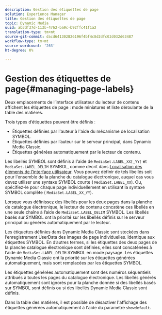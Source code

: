 ```yaml
---
description: Gestion des étiquettes de page
solution: Experience Manager
title: Gestion des étiquettes de page
topic: Dynamic Media
uuid: ab3df37d-113b-4762-ba9c-b92ffc41f1a2
translation-type: tm+mt
source-git-commit: dacd641302826196f4bf4c8d2dfc02d032d63487
workflow-type: tm+mt
source-wordcount: '263'
ht-degree: 0%

---
```



# Gestion des étiquettes de page{#managing-page-labels}

Deux emplacements de l’interface utilisateur du lecteur de contenu affichent les étiquettes de page : mode miniatures et liste déroulante de la table des matières.

Trois types d’étiquettes peuvent être définis :

* Étiquettes définies par l&#39;auteur à l&#39;aide du mécanisme de localisation SYMBOL.
* Étiquettes définies par l’auteur sur le serveur principal, dans Dynamic Media Classic.
* Étiquettes générées automatiquement par le lecteur de contenu.

Les libellés SYMBOL sont définis à l&#39;aide de `MediaSet.LABEL_XX[_YY]` et `MediaSet.LABEL_DELIM` SYMBOL, comme décrit dans [Localisation des éléments de l&#39;interface utilisateur](../../c-html5-s7-aem-asset-viewers/c-html5-20-ecatalog-viewer-about/c-html5-20-ecatalog-viewer-localization.md#concept-cbfc39344c494eb7b9f6a272cff0cc74). Vous pouvez définir de tels libellés soit pour l&#39;ensemble de la planche du catalogue électronique, auquel cas vous devez utiliser une syntaxe SYMBOL courte ( `MediaSet.LABEL_XX`). Ou, spécifiez-le pour chaque page individuellement en utilisant la syntaxe SYMBOL complète ( `MediaSet.LABEL_XX_YY`).

Lorsque vous définissez des libellés pour les deux pages dans la planche de catalogue électronique, le lecteur de contenu concatène ces libellés en une seule chaîne à l’aide de `MediaSet.LABEL_DELIM` SYMBOL. Les libellés basés sur SYMBOL ont la priorité sur les libellés définis sur le serveur principal ou générés automatiquement par le lecteur.

Les étiquettes définies dans Dynamic Media Classic sont stockées dans l’enregistrement UserData des images de page individuelles. Identique aux étiquettes SYMBOL. En d’autres termes, si les étiquettes des deux pages de la planche catalogue électronique sont définies, elles sont concaténées à l’aide de `MediaSet.LABEL_DELIM` SYMBOL en mode paysage. Les étiquettes Dynamic Media Classic ont la priorité sur les étiquettes générées automatiquement, mais sont remplacées par les étiquettes SYMBOL.

Les étiquettes générées automatiquement sont des numéros séquentiels attribués à toutes les pages du catalogue électronique. Les libellés générés automatiquement sont ignorés pour la planche donnée si des libellés basés sur SYMBOL sont définis ou si des libellés Dynamic Media Classic sont définis.

Dans la table des matières, il est possible de désactiver l&#39;affichage des étiquettes générées automatiquement à l&#39;aide du paramètre `showdefault`.
